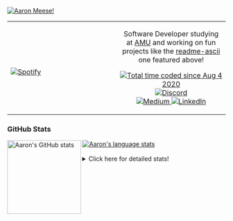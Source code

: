 [![Aaron Meese!](https://user-images.githubusercontent.com/17814535/88975338-a2aabf00-d27f-11ea-963f-8a19608716b4.png)](https://github.com/ajmeese7/readme-ascii "README ASCII")

<!-- Modified from project here: https://github.com/novatorem/novatorem -->
<table width="100%"> 
  <tr>
  <td width="50%">
      
&nbsp; <br> [![Spotify](https://ajmeese7.vercel.app/api/spotify)](https://open.spotify.com/user/ajmeese)

  </td>
  <td width="50%">
    <p align="center">
    Software Developer studying at <a href="https://www.amu.apus.edu/">AMU</a> and working on fun 
    projects like the <a href="https://github.com/ajmeese7/readme-ascii">readme-ascii</a> one featured above!
    </p>
    <p align="center">
      <a href="https://wakatime.com/@f726891d-3b02-46cd-9b60-e8c59f9e2b14">
        <img src="https://wakatime.com/badge/user/f726891d-3b02-46cd-9b60-e8c59f9e2b14.svg" alt="Total time coded since Aug 4 2020" title="WakaTime" />
      </a>
      <a href="http://link.aaronmeese.com/discord">
        <img src="https://img.shields.io/badge/discord-ajmeese7%234835-369?style=flat-square&logo=discord&logoColor=white&color=purple" alt="Discord" title="Discord">
      </a>
      <br />
      <a href="https://link.aaronmeese.com/medium">
        <img src="https://img.shields.io/badge/medium-ajmeese7-1DB954?style=flat-square&logo=medium&logoColor=white" alt="Medium" title="Medium">
      </a>
      <a href="https://link.aaronmeese.com/linkedin">
        <img src="https://img.shields.io/badge/linkedIn-aaronmeese-1DB954?style=flat-square&logo=linkedin&logoColor=white&color=blue" alt="LinkedIn" title="LinkedIn">
      </a>
    </p>
  </td>

</table>

[//]: <> (The `&nbsp;` is to have Aphelion take up more space)

### GitHub Stats ###

<a href="https://profile-summary-for-github.com/user/ajmeese7">
  <img align="left" height="170px" src="https://github-readme-stats.vercel.app/api?username=ajmeese7&show_icons=true&line_height=27&count_private=true" alt="Aaron's GitHub stats"/>
  <img src="https://github-readme-stats.vercel.app/api/top-langs/?username=ajmeese7&hide_langs_below=5&layout=compact" alt="Aaron's language stats"/>
</a>

<br />
<br />
<details>
<summary>Click here for detailed stats!</summary>

### :zap: Recent Activity
<!--START_SECTION:activity-->
1. ❗️ Opened issue [#231](https://github.com/caiiiycuk/js-dos/issues/231) in [caiiiycuk/js-dos](https://github.com/caiiiycuk/js-dos)
2. ❗️ Opened issue [#230](https://github.com/caiiiycuk/js-dos/issues/230) in [caiiiycuk/js-dos](https://github.com/caiiiycuk/js-dos)
3. ❗️ Opened issue [#176](https://github.com/DustinBrett/daedalOS/issues/176) in [DustinBrett/daedalOS](https://github.com/DustinBrett/daedalOS)
4. ❗️ Closed issue [#24](https://github.com/meese-enterprises/meeseOS/issues/24) in [meese-enterprises/meeseOS](https://github.com/meese-enterprises/meeseOS)
5. ❗️ Opened issue [#43](https://github.com/dexplo/dataframe_image/issues/43) in [dexplo/dataframe_image](https://github.com/dexplo/dataframe_image)
<!--END_SECTION:activity-->

### 🧐 Waka Stats
<!--START_SECTION:waka-->
![Code Time](http://img.shields.io/badge/Code%20Time-1%2C142%20hrs%2031%20mins-blue)

**🐱 My GitHub Data** 

> 🏆 961 Contributions in the Year 2022
 > 
> 📦 197.9 kB Used in GitHub's Storage 
 > 
> 💼 Opted to Hire
 > 
> 📜 82 Public Repositories 
 > 
> 🔑 29 Private Repositories  
 > 
**I'm an Early 🐤** 

```text
🌞 Morning    171 commits    █████░░░░░░░░░░░░░░░░░░░░   21.35% 
🌆 Daytime    299 commits    █████████░░░░░░░░░░░░░░░░   37.33% 
🌃 Evening    320 commits    ██████████░░░░░░░░░░░░░░░   39.95% 
🌙 Night      11 commits     ░░░░░░░░░░░░░░░░░░░░░░░░░   1.37%

```
📅 **I'm Most Productive on Sunday** 

```text
Monday       118 commits    ███░░░░░░░░░░░░░░░░░░░░░░   14.73% 
Tuesday      119 commits    ███░░░░░░░░░░░░░░░░░░░░░░   14.86% 
Wednesday    90 commits     ██░░░░░░░░░░░░░░░░░░░░░░░   11.24% 
Thursday     114 commits    ███░░░░░░░░░░░░░░░░░░░░░░   14.23% 
Friday       84 commits     ██░░░░░░░░░░░░░░░░░░░░░░░   10.49% 
Saturday     110 commits    ███░░░░░░░░░░░░░░░░░░░░░░   13.73% 
Sunday       166 commits    █████░░░░░░░░░░░░░░░░░░░░   20.72%

```


📊 **This Week I Spent My Time On** 

```text
⌚︎ Time Zone: America/New_York

💬 Programming Languages: 
JavaScript               9 hrs 4 mins        ██████████░░░░░░░░░░░░░░░   43.38% 
Bash                     5 hrs 20 mins       ██████░░░░░░░░░░░░░░░░░░░   25.54% 
YAML                     2 hrs 31 mins       ███░░░░░░░░░░░░░░░░░░░░░░   12.05% 
Markdown                 1 hr 39 mins        ██░░░░░░░░░░░░░░░░░░░░░░░   7.9% 
JSON                     51 mins             █░░░░░░░░░░░░░░░░░░░░░░░░   4.08%

🐱‍💻 Projects: 
aaronmeese.com           13 hrs 1 min        ███████████████░░░░░░░░░░   62.27% 
github-action-push-to-ano6 hrs 13 mins       ███████░░░░░░░░░░░░░░░░░░   29.72% 
modernreforms.org        37 mins             ░░░░░░░░░░░░░░░░░░░░░░░░░   3.0% 
uptime-monitor           20 mins             ░░░░░░░░░░░░░░░░░░░░░░░░░   1.64% 
esdoc2-plugins           13 mins             ░░░░░░░░░░░░░░░░░░░░░░░░░   1.1%

```

**I Mostly Code in JavaScript** 

```text
JavaScript               32 repos            ████████████░░░░░░░░░░░░░   49.23% 
HTML                     9 repos             ███░░░░░░░░░░░░░░░░░░░░░░   13.85% 
Python                   5 repos             ██░░░░░░░░░░░░░░░░░░░░░░░   7.69% 
Java                     4 repos             █░░░░░░░░░░░░░░░░░░░░░░░░   6.15% 
CSS                      3 repos             █░░░░░░░░░░░░░░░░░░░░░░░░   4.62%

```



 Last Updated on 16/07/2022 00:06:55 UTC
<!--END_SECTION:waka-->
</details>
